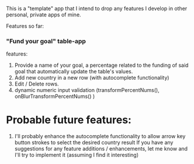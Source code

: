 This is a "template" app that I intend to drop any features I develop in other personal, private apps of mine.

Features so far:

### "Fund your goal" table-app

features:

1.  Provide a name of your goal, a percentage related to the funding of said goal that automatically update the table's values.
2.  Add new country in a new row (with autocomplete functionality)
3.  Edit / Delete rows.
4.  dynamic numeric input validation (transformPercentNums(), onBlurTransformPercentNums() )

# Probable future features:

1. I'll probably enhance the autocomplete functionality to allow arrow key button strokes to select the desired country result
   If you have any suggestions for any feature additions / enhancements, let me know and I'll try to implement it (assuming I find it interesting)

###
